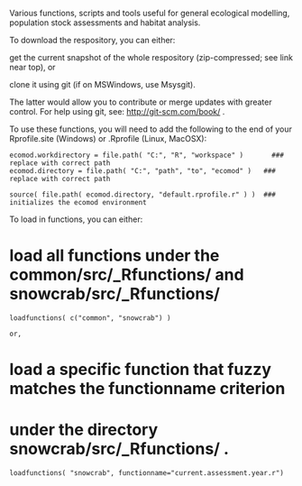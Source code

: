Various functions, scripts and tools useful for general ecological modelling, population stock assessments and habitat analysis. 

To download the respository, you can either:

  get the current snapshot of the whole respository (zip-compressed; see link near top), or 
	
  clone it using git (if on MSWindows, use Msysgit). 
  
The latter would allow you to contribute or merge updates with greater control. 
For help using git, see: http://git-scm.com/book/ .


To use these functions, you will need to add the following to the end of your Rprofile.site (Windows) or .Rprofile (Linux, MacOSX):

	ecomod.workdirectory = file.path( "C:", "R", "workspace" )		 ### replace with correct path
	ecomod.directory = file.path( "C:", "path", "to", "ecomod" )   ### replace with correct path
	
	source( file.path( ecomod.directory, "default.rprofile.r" ) )  ### initializes the ecomod environment



To load in functions, you can either:

  # load all functions under the common/src/_Rfunctions/ and snowcrab/src/_Rfunctions/   
    
    loadfunctions( c("common", "snowcrab") )  

    or, 

  # load a specific function that fuzzy matches the functionname criterion 
  # under the directory snowcrab/src/_Rfunctions/ .
    
    loadfunctions( "snowcrab", functionname="current.assessment.year.r")  



